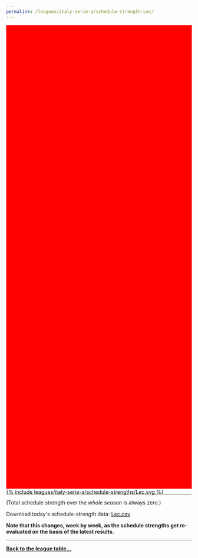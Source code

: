 ```yaml
---
permalink: /leagues/italy-serie-a/schedule-strength-Lec/
---
```


<style>
.svg-wrap {
    background-color:red;
    height:0;
    padding-top:250%; /* 350px/550px */
    position: relative;
}

svg {
    background-color: white;
    height: 100%;
    display:block;
    width: 100%;
    position: absolute;
    top:0;
    left:0;
}
</style>


<div class="svg-wrap">
{% include leagues/italy-serie-a/schedule-strengths/Lec.svg %}
</div>

-----

(Total schedule strength over the *whole season* is always zero.)


Download today's schedule-strength data: [Lec.csv](/assets/leagues/italy-serie-a/2024/schedule-strengths/Lec.csv)

**Note that this changes, week by week, as the schedule strengths get re-evaluated on the
basis of the latest results.**

-----

[**Back to the league table...**](/leagues/italy-serie-a)


